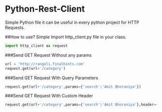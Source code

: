 # Python-Rest-Client
Simple Python file it can be useful in every python project for HTTP Requests.

##How to use?
Simple Import http_client.py file in your class.
```python
import http_client as request
```
###Send GET Request Without any params
```python
url = 'http://rangoli.finalhints.com'
request.get(url+'/category')
```

###Send GET Request With Query Parameters
```python
request.get(url+'/category',params={'search':'Amit Bhoraniya'})
```
###Send GET Request With Custom Header
```python
request.get(url+'/category',params={'search':'Amit Bhoraniya'},header={'content-type':'application/json'})
```
